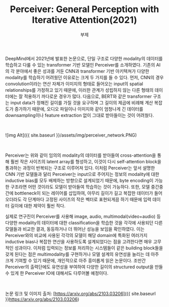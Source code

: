 ﻿---
layout: post
title:  "Perceiver: General Perception with Iterative Attention(2021)"
subtitle:   "부제"
categories: AI
tags: papers
comments: true

---

DeepMind에서 2021년에 발표한 논문으로, 단일 구조로 다양한 modality의 데이터를 학습하고 다룰 수 있는 transformer 기반 모델인 Perceiver를 소개하였다. 기존의 AI의 각 분야에서 좋은 성과를 거둔 CNN과 transformer 기반 아키텍쳐가 다양한 modality를 학습하기 어려웠던 이유로는 크게 두 가지를 들 수 있다. 먼저, CNN의 경우 convolution이라는 연산 자체가 이미지의 형태로 들어오는 input의 spatial relationships를 가정하고 있기 때문에, 이러한 관계가 성립하지 않는 다른 형태의 데이터에는 잘 적용하기 까다로운 경우가 많다. 다음으로, BERT와 같은 transformer 구조는 input data가 정해진 길이를 가질 것을 요구하며 그 길이의 제곱에 비례해 계산 복잡도가 증가하기 때문에, 오디오 파일이나 이미지와 같이 엄청나게 긴 데이터를 downsampling이나 feature extraction 없이 그대로 받아들이는 것이 어려웠다.

<br />

![img Alt]({{ site.baseurl }}/assets/img/perceiver_network.PNG)

<br />

Perceiver는 위와 같이 임의의 modality의 데이터를 받아들여 cross-attention을 통해 훨씬 작은 사이즈의 latent array를 형성하고, 이것이 다시 self-attention block을 통과하는 과정이 반복되는 구조로 이루어져 있다. 이처럼 Perceiver는 앞서 설명한 CNN 기반 모델들과 달리 Perceiver는 input으로 주어지는 정보의 modality에 대한 inductive bias를 모두 배제하는 방향으로 설계되었기 때문에, byte encoding이 가능한 구조라면 어떤 것이라도 모델이 받아들여 학습하는 것이 가능하다. 또한, 모델 중간중간에 bottleneck이 되는 레이어를 삽입하여, 아무리 길이가 길고 복잡한 데이터가 들어오더라도 각 단계마다 고정된 사이즈의 작은 벡터로 표현되게끔 하기 때문에 입력 데이터 길이에 대한 제약이 훨씬 적다.

실제로 연구진이 Perceiver를 사용해 image, audio, multimodal(video+audio) 등 다양한 modality의 데이터에 대한 classification을 학습한 것을 각각에 사용되던 다른 모델들과 비교한 결과, 동등하거나 더 뛰어난 성능을 보임을 확인하였다. 이는 Perceiver와의 비교에 사용된 각각의 모델이 해당 domain에 특화된 여러가지 inductive bias나 복잡한 연산을 사용하도록 설계되었다는 점을 고려한다면 매우 고무적인 성과이다. 이처럼 입력되는 정보를 처리하는 시스템들이 같은 building block들을 갖게 된다는 점은 multimodality를 구현하거나 모델 설계의 유연성을 늘리는 데 아주 크게 기여할 수 있기 때문에, 개인적으로 아주 흥미롭게 읽은 논문이다. 조만간 Perceiver의 출력단에도 유연성을 부여하여 다양한 길이의 structured output을 만들 수 있게 한 Perceiver IO에 대해서도 다루어볼 예정이다.

<br />

논문 링크 및 이미지 출처: [https://arxiv.org/abs/2103.03206]({{ site.baseurl }}https://arxiv.org/abs/2103.03206)